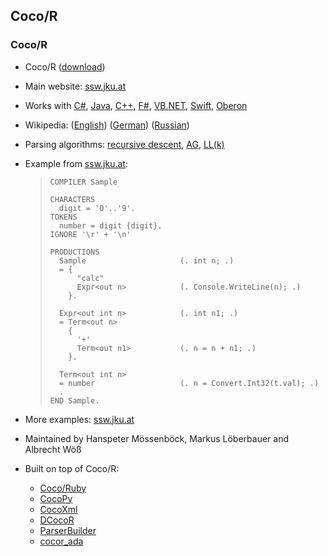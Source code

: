 ## Coco/R ##

### Coco/R ###

 *  Coco/R ([download][])
 *  Main website: [ssw.jku.at][download]
 *  Works with [C\#][C], [Java][], [C++][C 1], [F\#][F], [VB.NET][], [Swift][], [Oberon][]
 *  Wikipedia: ([English][]) ([German][]) ([Russian][])
 *  Parsing algorithms: [recursive descent][], [AG][], [LL(k)][LL_k]
 *  Example from [ssw.jku.at][]:
    
    > ``````````
    > COMPILER Sample
    > 
    > CHARACTERS
    >   digit = '0'..'9'.
    > TOKENS
    >   number = digit {digit}.
    > IGNORE '\r' + '\n'
    > 
    > PRODUCTIONS
    >   Sample                     (. int n; .)
    >   = {
    >       "calc"
    >       Expr<out n>            (. Console.WriteLine(n); .)
    >     }.
    > 
    >   Expr<out int n>            (. int n1; .)
    >   = Term<out n>
    >     {
    >       '+'
    >       Term<out n1>           (. n = n + n1; .)
    >     }.
    > 
    >   Term<out int n>
    >   = number                   (. n = Convert.Int32(t.val); .)
    >   .
    > END Sample.
    > ``````````
 *  More examples: [ssw.jku.at][ssw.jku.at 1]
 *  Maintained by Hanspeter Mössenböck, Markus Löberbauer and Albrecht Wöß
 *  Built on top of Coco/R:
    
     *  [Coco/Ruby][Coco_Ruby]
     *  [CocoPy][]
     *  [CocoXml][]
     *  [DCocoR][]
     *  [ParserBuilder][]
     *  [cocor\_ada][cocor_ada]


[download]: http://ssw.jku.at/Coco/
[C]: http://101companies.org/wiki/Language:CSharp
[Java]: http://101companies.org/wiki/Language:Java
[C 1]: http://101companies.org/wiki/Language:CPlusPlus
[F]: https://en.wikipedia.org/wiki/F_Sharp_%28programming_language%29
[VB.NET]: https://en.wikipedia.org/wiki/Visual_Basic_.NET
[Swift]: https://en.wikipedia.org/wiki/Swift_%28programming_language%29
[Oberon]: https://en.wikipedia.org/wiki/Oberon_%28programming_language%29
[English]: https://en.wikipedia.org/wiki/Coco/R
[German]: https://de.wikipedia.org/wiki/Coco/R
[Russian]: https://ru.wikipedia.org/wiki/Coco/R
[recursive descent]: https://en.wikipedia.org/wiki/Recursive_descent_parser
[AG]: https://en.wikipedia.org/wiki/Attribute_grammar
[LL_k]: https://en.wikipedia.org/wiki/LL_parser
[ssw.jku.at]: http://ssw.jku.at/Coco/Tutorial/
[ssw.jku.at 1]: http://ssw.jku.at/Coco/Cookbook/
[Coco_Ruby]: http://www.zenspider.com/projects/cocor.html
[CocoPy]: https://pypi.python.org/pypi/CocoPy/
[CocoXml]: https://code.google.com/archive/p/cocoxml/
[DCocoR]: https://github.com/VilleKrumlinde/dcocor
[ParserBuilder]: https://sourceforge.net/projects/parserbuilder/
[cocor_ada]: http://www.ada-ru.org/files/cocor_ada-1.53.1.tar.gz